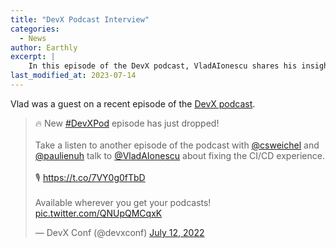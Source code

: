 ```yaml
---
title: "DevX Podcast Interview"
categories:
  - News
author: Earthly
excerpt: |
    In this episode of the DevX podcast, VladAIonescu shares his insights on fixing the CI/CD experience. Join the conversation to discover practical tips for improving your development process and enhancing your workflow.
last_modified_at: 2023-07-14
---
```

Vlad was a guest on a recent episode of the [DevX podcast](https://www.buzzsprout.com/1895030/10907567).

<blockquote class="twitter-tweet"><p lang="en" dir="ltr">🔥 New <a href="https://twitter.com/hashtag/DevXPod?src=hash&amp;ref_src=twsrc%5Etfw">#DevXPod</a> episode has just dropped!<br><br>Take a listen to another episode of the podcast with <a href="https://twitter.com/csweichel?ref_src=twsrc%5Etfw">@csweichel</a> and <a href="https://twitter.com/paulienuh?ref_src=twsrc%5Etfw">@paulienuh</a> talk to <a href="https://twitter.com/VladAIonescu?ref_src=twsrc%5Etfw">@VladAIonescu</a> about fixing the CI/CD experience.<br><br>🎙 <a href="https://t.co/7VY0g0fTbD">https://t.co/7VY0g0fTbD</a><br><br>Available wherever you get your podcasts! <a href="https://t.co/QNUpQMCqxK">pic.twitter.com/QNUpQMCqxK</a></p>&mdash; DevX Conf (@devxconf) <a href="https://twitter.com/devxconf/status/1546856966957441027?ref_src=twsrc%5Etfw">July 12, 2022</a></blockquote> <script async src="https://platform.twitter.com/widgets.js" charset="utf-8"></script>
